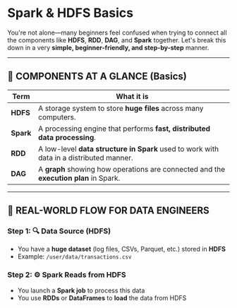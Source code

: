 # Spark & HDFS Basics

You're not alone—many beginners feel confused when trying to connect all the components like **HDFS**, **RDD**, **DAG**, and **Spark** together. Let's break this down in a very **simple, beginner-friendly, and step-by-step** manner.

---

## 🧱 COMPONENTS AT A GLANCE (Basics)

| Term      | What it is                                                                              |
| --------- | --------------------------------------------------------------------------------------- |
| **HDFS**  | A storage system to store **huge files** across many computers.                         |
| **Spark** | A processing engine that performs **fast, distributed data processing**.                |
| **RDD**   | A low-level **data structure in Spark** used to work with data in a distributed manner. |
| **DAG**   | A **graph** showing how operations are connected and the **execution plan** in Spark.   |

---

## 🎯 REAL-WORLD FLOW FOR DATA ENGINEERS

### Step 1: 🔍 Data Source (HDFS)

* You have a **huge dataset** (log files, CSVs, Parquet, etc.) stored in **HDFS**
* Example: `/user/data/transactions.csv`

### Step 2: ⚙️ Spark Reads from HDFS

* You launch a **Spark job** to process this data
* You use **RDDs** or **DataFrames** to **load** the data from HDFS

```python
